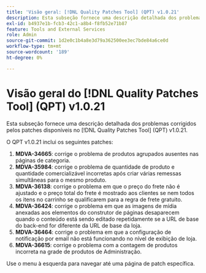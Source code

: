 ```yaml
---
title: 'Visão geral: [!DNL Quality Patches Tool] (QPT) v1.0.21'
description: Esta subseção fornece uma descrição detalhada dos problemas corrigidos pelos patches disponíveis no [!DNL Quality Patches Tool] (QPT) v1.0.21.
exl-id: b4937e1b-fcb3-42c1-a8b4-f8fb52e71b87
feature: Tools and External Services
role: Admin
source-git-commit: 1d2e0c1b4a8e3d79a362500ee3ec7bde84a6ce0d
workflow-type: tm+mt
source-wordcount: '189'
ht-degree: 0%

---
```


# Visão geral do [!DNL Quality Patches Tool] (QPT) v1.0.21

Esta subseção fornece uma descrição detalhada dos problemas corrigidos pelos patches disponíveis no [!DNL Quality Patches Tool] (QPT) v1.0.21.

O QPT v1.0.21 inclui os seguintes patches:

1. **MDVA-34665**: corrige o problema de produtos agrupados ausentes nas páginas de categoria.
1. **MDVA-35984**: corrige o problema de quantidade de produto e quantidade comercializável incorretas após criar várias remessas simultâneas para o mesmo produto.
1. **MDVA-36138**: corrige o problema em que o preço do frete não é ajustado e o preço total do frete é mostrado aos clientes se nem todos os itens no carrinho se qualificarem para a regra de frete gratuito.
1. **MDVA-36424**: corrige o problema em que as imagens de mídia anexadas aos elementos do construtor de páginas desaparecem quando o conteúdo está sendo editado repetidamente se a URL de base do back-end for diferente da URL de base da loja.
1. **MDVA-36464**: corrige o problema em que a configuração de notificação por email não está funcionando no nível de exibição de loja.
1. **MDVA-36615**: corrige o problema com a contagem de produtos incorreta na grade de produtos de Administração.

Use o menu à esquerda para navegar até uma página de patch específica.

